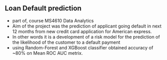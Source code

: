 ## Loan Default prediction
- part of, course MS4610 Data Analytics
- Aim of the project was the prediction of applicant going default in next 12 months from new credit card application for American express.
- In other words it is a development of a risk model for the prediction of the likelihood of the customer to a default payment
- using Random-Forest and XGBoost classifier obtained accuracy of ~80% on Mean ROC AUC metrix.
